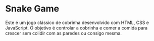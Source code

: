 # Snake Game

Este é um jogo clássico de cobrinha desenvolvido com HTML, CSS e JavaScript. O objetivo é controlar a cobrinha e comer a comida para crescer sem colidir com as paredes ou consigo mesma.
